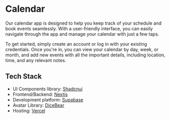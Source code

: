 # Calendar

Our calendar app is designed to help you keep track of your schedule and book events seamlessly. With a user-friendly interface, you can easily navigate through the app and manage your calendar with just a few taps.

To get started, simply create an account or log in with your existing credentials. Once you're in, you can view your calendar by day, week, or month, and add new events with all the important details, including location, time, and any relevant notes.

## Tech Stack
- UI Components library: [Shadcnui](https://ui.shadcn.com/docs/installation)
- Frontend/Backend: [Nextjs](https://nextjs.org/)
- Development platform: [Supabase](https://supabase.com/)
- Avatar Library: [DiceBear](https://www.dicebear.com/)
- Hosting: [Vercel](https://vercel.com/dashboard)
